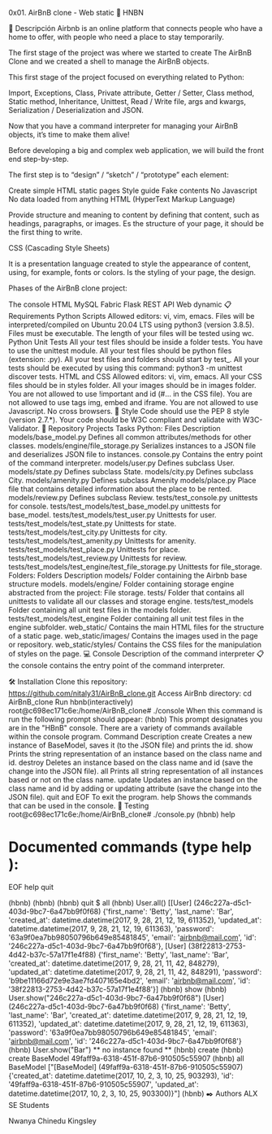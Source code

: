 0x01. AirBnB clone - Web static 🏡
HNBN

📝 Descripción
Airbnb is an online platform that connects people who have a home to offer, with people who need a place to stay temporarily.

The first stage of the project was where we started to create The AirBnB Clone and we created a shell to manage the AirBnB objects.

This first stage of the project focused on everything related to Python:

Import, Exceptions, Class, Private attribute, Getter / Setter, Class method, Static method, Inheritance, Unittest, Read / Write file, args and kwargs, Serialization / Deserialization and JSON.

Now that you have a command interpreter for managing your AirBnB objects, it’s time to make them alive!

Before developing a big and complex web application, we will build the front end step-by-step.

The first step is to “design” / “sketch” / “prototype” each element:

Create simple HTML static pages
Style guide
Fake contents
No Javascript
No data loaded from anything
HTML (HyperText Markup Language)

Provide structure and meaning to content by defining that content, such as headings, paragraphs, or images. Es the structure of your page, it should be the first thing to write.

CSS (Cascading Style Sheets)

It is a presentation language created to style the appearance of content, using, for example, fonts or colors. Is the styling of your page, the design.

Phases of the AirBnB clone project:

 The console
 HTML
 MySQL
 Fabric
 Flask
 REST API
 Web dynamic
📋 Requirements
Python Scripts
Allowed editors: vi, vim, emacs.
Files will be interpreted/compiled on Ubuntu 20.04 LTS using python3 (version 3.8.5).
Files must be executable.
The length of your files will be tested using wc.
Python Unit Tests
All your test files should be inside a folder tests.
You have to use the unittest module.
All your test files should be python files (extension: .py).
All your test files and folders should start by test_.
All your tests should be executed by using this command: python3 -m unittest discover tests.
HTML and CSS
Allowed editors: vi, vim, emacs.
All your CSS files should be in styles folder.
All your images should be in images folder.
You are not allowed to use !important and id (#... in the CSS file).
You are not allowed to use tags img, embed and iframe.
You are not allowed to use Javascript.
No cross browsers.
🎨 Style
Code should use the PEP 8 style (version 2.7.*).
Your code should be W3C compliant and validate with W3C-Validator.
🎯 Repository Projects
Tasks Python:
Files	Description
models/base_model.py	Defines all common attributes/methods for other classes.
models/engine/file_storage.py	Serializes instances to a JSON file and deserializes JSON file to instances.
console.py	Contains the entry point of the command interpreter.
models/user.py	Defines subclass User.
models/state.py	Defines subclass State.
models/city.py	Defines subclass City.
models/amenity.py	Defines subclass Amenity
models/place.py	Place file that contains detailed information about the place to be rented.
models/review.py	Defines subclass Review.
tests/test_console.py	unittests for console.
tests/test_models/test_base_model.py	unittests for base_model.
tests/test_models/test_user.py	Unittests for user.
tests/test_models/test_state.py	Unittests for state.
tests/test_models/test_city.py	Unittests for city.
tests/test_models/test_amenity.py	Unittests for amenity.
tests/test_models/test_place.py	Unittests for place.
tests/test_models/test_review.py	Unittests for review.
tests/test_models/test_engine/test_file_storage.py	Unittests for file_storage.
Folders:
Folders	Description
models/	Folder containing the Airbnb base structure models.
models/engine/	Folder containing storage engine abstracted from the project: File storage.
tests/	Folder that contains all unittests to validate all our classes and storage engine.
tests/test_models	Folder containing all unit test files in the models folder.
tests/test_models/test_engine	Folder containing all unit test files in the engine subfolder.
web_static/	Contains the main HTML files for the structure of a static page.
web_static/images/	Contains the images used in the page or repository.
web_static/styles/	Contains the CSS files for the manipulation of styles on the page.
💻 Console
Description of the command interpreter 📋
the console contains the entry point of the command interpreter.

🛠️ Installation
Clone this repository: https://github.com/nitaly31/AirBnB_clone.git
Access AirBnb directory: cd AirBnB_clone
Run hbnb(interactively)
root@c698ec171c6e:/home/AirBnB_clone# ./console
When this command is run the following prompt should appear:
(hbnb)
This prompt designates you are in the "HBnB" console. There are a variety of commands available within the console program.
Command	Description
create	Creates a new instance of BaseModel, saves it (to the JSON file) and prints the id.
show	Prints the string representation of an instance based on the class name and id.
destroy	Deletes an instance based on the class name and id (save the change into the JSON file).
all	Prints all string representation of all instances based or not on the class name.
update	Updates an instance based on the class name and id by adding or updating attribute (save the change into the JSON file).
quit and EOF	To exit the program.
help	Shows the commands that can be used in the console.
🧪 Testing
root@c698ec171c6e:/home/AirBnB_clone# ./console.py
(hbnb) help

Documented commands (type help <topic>):
========================================
EOF  help  quit

(hbnb) 
(hbnb) 
(hbnb) quit
$
all
(hbnb) User.all()
[[User] (246c227a-d5c1-403d-9bc7-6a47bb9f0f68) {'first_name': 'Betty', 'last_name': 'Bar', 'created_at': datetime.datetime(2017, 9, 28, 21, 12, 19, 611352), 'updated_at': datetime.datetime(2017, 9, 28, 21, 12, 19, 611363), 'password': '63a9f0ea7bb98050796b649e85481845', 'email': 'airbnb@mail.com', 'id': '246c227a-d5c1-403d-9bc7-6a47bb9f0f68'}, [User] (38f22813-2753-4d42-b37c-57a17f1e4f88) {'first_name': 'Betty', 'last_name': 'Bar', 'created_at': datetime.datetime(2017, 9, 28, 21, 11, 42, 848279), 'updated_at': datetime.datetime(2017, 9, 28, 21, 11, 42, 848291), 'password': 'b9be11166d72e9e3ae7fd407165e4bd2', 'email': 'airbnb@mail.com', 'id': '38f22813-2753-4d42-b37c-57a17f1e4f88'}]
(hbnb) 
show
(hbnb) User.show("246c227a-d5c1-403d-9bc7-6a47bb9f0f68")
[User] (246c227a-d5c1-403d-9bc7-6a47bb9f0f68) {'first_name': 'Betty', 'last_name': 'Bar', 'created_at': datetime.datetime(2017, 9, 28, 21, 12, 19, 611352), 'updated_at': datetime.datetime(2017, 9, 28, 21, 12, 19, 611363), 'password': '63a9f0ea7bb98050796b649e85481845', 'email': 'airbnb@mail.com', 'id': '246c227a-d5c1-403d-9bc7-6a47bb9f0f68'}
(hbnb) User.show("Bar")
** no instance found **
(hbnb) 
create
(hbnb) create BaseModel
49faff9a-6318-451f-87b6-910505c55907
(hbnb) all BaseModel
["[BaseModel] (49faff9a-6318-451f-87b6-910505c55907) {'created_at': datetime.datetime(2017, 10, 2, 3, 10, 25, 903293), 'id': '49faff9a-6318-451f-87b6-910505c55907', 'updated_at': datetime.datetime(2017, 10, 2, 3, 10, 25, 903300)}"]
(hbnb)
✒️ Authors
ALX SE Students

Nwanya Chinedu Kingsley
